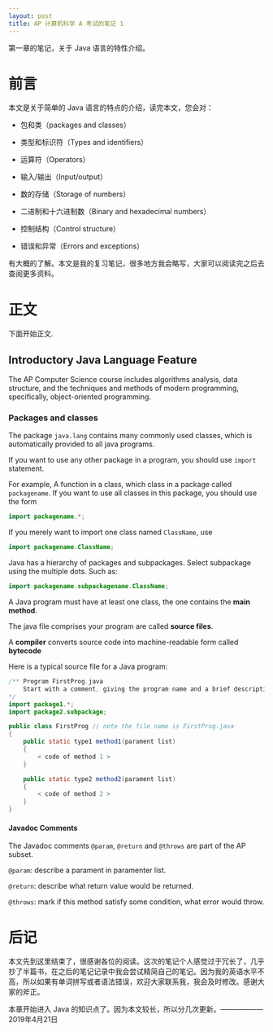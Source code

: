 ```yaml
---
layout: post
title: AP 计算机科学 A 考试的笔记 1
---
```

第一章的笔记，关于 Java 语言的特性介绍。
<!--more-->
# 前言
本文是关于简单的 Java 语言的特点的介绍，读完本文，您会对：

* 包和类（packages and classes）

* 类型和标识符（Types and identifiers）

* 运算符（Operators）

* 输入/输出（Input/output）

* 数的存储（Storage of numbers）

* 二进制和十六进制数（Binary and hexadecimal numbers）

* 控制结构（Control structure）

* 错误和异常（Errors and exceptions）

有大概的了解。本文是我的复习笔记，很多地方我会略写，大家可以阅读完之后去查阅更多资料。
# 正文
下面开始正文.
## Introductory Java Language Feature
The AP Computer Science course includes algorithms analysis, data structure, and the techniques and methods of modern programming, specifically, object-oriented programming.
### Packages and classes
The package `java.lang` contains many commonly used classes, which is automatically provided to all java programs.

If you want to use any other package in a program, you should use `import` statement.

For example, A function in a class, which class in a package called `packagename`. If you want to use all classes in this package, you should use the form

```java
import packagename.*;
```

If you merely want to import one class named `ClassName`, use

```java
import packagename.ClassName;
```

Java has a hierarchy of packages and subpackages. Select subpackage using the multiple dots. Such as:

```java
import packagename.subpackagename.ClassName;
```

A Java program must have at least one class,  the one contains the **main method**.

The java file comprises your program are called **source files**.

A **compiler** converts source code into machine-readable form called **bytecode**

Here is a typical source file for a Java program:

```java
/** Program FirstProg.java
    Start with a comment, giving the program name and a brief description of what the program dose.
*/
import package1.*;
import package2.subpackage;

public class FirstProg // note the file name is FirstProg.java
{
    public static type1 method1(parament list)
    {
        < code of method 1 >
    }

    public static type2 method2(parament list)
    {
        < code of method 2 >
    }
}
```
#### Javadoc Comments
The Javadoc comments `@param`, `@return` and `@throws` are part of the AP subset.

`@param`: describe a parament in paramenter list.

`@return`: describe what return value would be returned.

`@throws`: mark if this method satisfy some condition, what error would throw. 

# 后记
本文先到这里结束了，很感谢各位的阅读。这次的笔记个人感觉过于冗长了，几乎抄了半篇书，在之后的笔记记录中我会尝试精简自己的笔记。因为我的英语水平不高，所以如果有单词拼写或者语法错误，欢迎大家联系我，我会及时修改。感谢大家的斧正。

本章开始进入 Java 的知识点了。因为本文较长，所以分几次更新。——————2019年4月21日